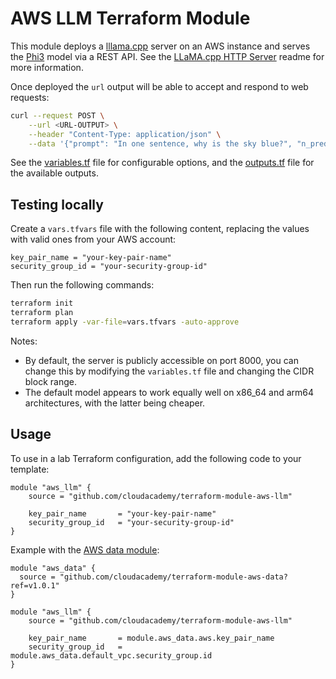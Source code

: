 # AWS LLM Terraform Module

This module deploys a [lllama.cpp](https://github.com/ggerganov/llama.cpp) server on an AWS instance and serves the [Phi3](https://huggingface.co/microsoft/Phi-3-mini-4k-instruct-gguf) model via a REST API. See the [LLaMA.cpp HTTP Server](https://github.com/ggerganov/llama.cpp/blob/master/examples/server/README.md) readme for more information.

Once deployed the `url` output will be able to accept and respond to web requests:

```bash
curl --request POST \
    --url <URL-OUTPUT> \
    --header "Content-Type: application/json" \
    --data '{"prompt": "In one sentence, why is the sky blue?", "n_predict": 128}'
```

See the [variables.tf](variables.tf) file for configurable options, and the [outputs.tf](outputs.tf) file for the available outputs.

## Testing locally

Create a `vars.tfvars` file with the following content, replacing the values with valid ones from your AWS account:

```hcl
key_pair_name = "your-key-pair-name"
security_group_id = "your-security-group-id"
```

Then run the following commands:

```bash
terraform init
terraform plan
terraform apply -var-file=vars.tfvars -auto-approve
```

Notes:

- By default, the server is publicly accessible on port 8000, you can change this by modifying the `variables.tf` file and changing the CIDR block range.
- The default model appears to work equally well on x86_64 and arm64 architectures, with the latter being cheaper.

## Usage

To use in a lab Terraform configuration, add the following code to your template:

```hcl
module "aws_llm" {
    source = "github.com/cloudacademy/terraform-module-aws-llm"

    key_pair_name       = "your-key-pair-name"
    security_group_id   = "your-security-group-id"
}
```

Example with the [AWS data module](https://github.com/cloudacademy/terraform-module-aws-data):

```hcl
module "aws_data" {
  source = "github.com/cloudacademy/terraform-module-aws-data?ref=v1.0.1"
}

module "aws_llm" {
    source = "github.com/cloudacademy/terraform-module-aws-llm"

    key_pair_name       = module.aws_data.aws.key_pair_name
    security_group_id   = module.aws_data.default_vpc.security_group.id
}
```